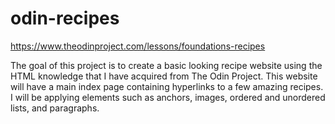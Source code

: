 # odin-recipes
https://www.theodinproject.com/lessons/foundations-recipes

The goal of this project is to create a basic looking recipe website using the HTML knowledge 
that I have acquired from The Odin Project. This website will have a main index page 
containing hyperlinks to a few amazing recipes. I will be applying elements such as anchors, 
images, ordered and unordered lists, and paragraphs. 
